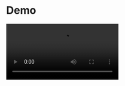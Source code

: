 # Demo

![demo_video](https://user-images.githubusercontent.com/46211134/122715657-d2dbc180-d286-11eb-8993-b56f8c7bd172.mov)

